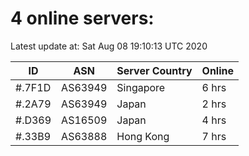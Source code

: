 # 4 online servers:

Latest update at: Sat Aug 08 19:10:13 UTC 2020

| ID | ASN | Server Country | Online |
| -- | --- | -------------- | ------ |
| #.7F1D | AS63949 | Singapore | 6 hrs |
| #.2A79 | AS63949 | Japan | 2 hrs |
| #.D369 | AS16509 | Japan | 4 hrs |
| #.33B9 | AS63888 | Hong Kong | 7 hrs |

